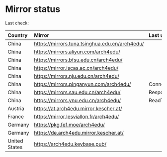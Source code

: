 <script src="./time.js"></script>
# Mirror status
Last check: <script type="text/javascript">localize(1670530846.9049957);</script>

|Country|Mirror|Last update|
|:------|:-----|:----------|
|China|https://mirrors.tuna.tsinghua.edu.cn/arch4edu/|<script type="text/javascript">localize(1670524412);</script>|
|China|https://mirrors.aliyun.com/arch4edu/|<script type="text/javascript">localize(1670395093);</script>|
|China|https://mirrors.bfsu.edu.cn/arch4edu/|<script type="text/javascript">localize(1670481388);</script>|
|China|https://mirror.iscas.ac.cn/arch4edu/|<script type="text/javascript">localize(1670481388);</script>|
|China|https://mirrors.nju.edu.cn/arch4edu/|<script type="text/javascript">localize(1670481388);</script>|
|China|https://mirrors.pinganyun.com/arch4edu/|ConnectTimeout|
|China|https://mirrors.sau.edu.cn/arch4edu/|Response 500|
|China|https://mirrors.ynu.edu.cn/arch4edu/|ReadTimeout|
|Austria|https://at.arch4edu.mirror.kescher.at/|<script type="text/javascript">localize(1670481388);</script>|
|France|https://mirror.lesviallon.fr/arch4edu/|<script type="text/javascript">localize(1670481388);</script>|
|Germany|https://pkg.fef.moe/arch4edu/|<script type="text/javascript">localize(1670481388);</script>|
|Germany|https://de.arch4edu.mirror.kescher.at/|<script type="text/javascript">localize(1670481388);</script>|
|United States|https://arch4edu.keybase.pub/|<script type="text/javascript">localize(1670481388);</script>|

<script src="./tablefilter/tablefilter.js"></script>
<script src="./table.js"></script>